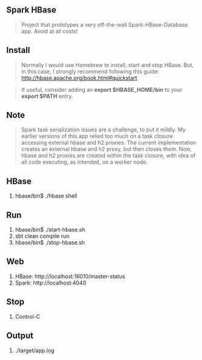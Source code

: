 Spark HBase
-----------
>Project that prototypes a very off-the-wall Spark-HBase-Database app. Avoid at all costs!

Install
-------
>Normally I would use Homebrew to install, start and stop HBase. But, in this case, I strongly recommend
following this guide: http://hbase.apache.org/book.html#quickstart

>If useful, consider adding an **export $HBASE_HOME/bin** to your **export $PATH** entry.

Note
----
>Spark task serialization issues are a challenge, to put it mildly. My earlier versions of this app relied
too much on a task closure accessing external hbase and h2 proxies. The current implementation creates an
external hbase and h2 proxy, but then closes them. Now, hbase and h2 proxies are created within the task
closure, with idea of all code executing, as intended, on a worker node.

HBase
-----
1. hbase/bin$ ./hbase shell

Run
---
1. hbase/bin$ ./start-hbase.sh
2. sbt clean compile run
3. hbase/bin$ ./stop-hbase.sh

Web
---
1. HBase: http://localhost:16010/master-status
2. Spark: http://localhost:4040

Stop
----
1. Control-C
 
Output
------
1. ./target/app.log